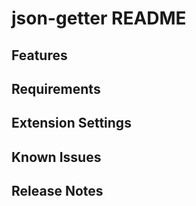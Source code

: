 # json-getter README

## Features

## Requirements

## Extension Settings

## Known Issues

## Release Notes
